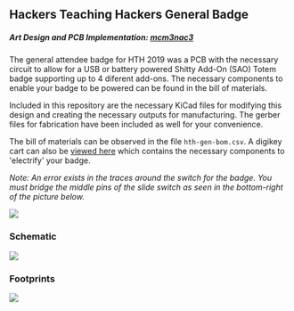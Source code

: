 ## Hackers Teaching Hackers General Badge

##### Art Design and PCB Implementation: [mcm3nac3](https://twitter.com/mcm3nac3)

The general attendee badge for HTH 2019 was a PCB with the necessary circuit to allow for a USB or battery powered Shitty Add-On (SAO) Totem badge supporting up to 4 diferent add-ons. The necessary components to enable your badge to be powered can be found in the bill of materials.   

Included in this repository are the necessary KiCad files for modifying this design and creating the necessary outputs for manufacturing. The gerber files for fabrication have been included as well for your convenience.

The bill of materials can be observed in the file `hth-gen-bom.csv`. A digikey cart can also be [viewed here](https://www.digikey.com/short/p9q0p7) which contains the necessary components to 'electrify' your badge.


*Note: An error exists in the traces around the switch for the badge. You must bridge the middle pins of the slide switch as seen in the bottom-right of the picture below.*

![](https://i.imgur.com/Cz8MGPml.jpg?1)


### Schematic
![](https://i.imgur.com/rS94bi0.png)


### Footprints
![](https://i.imgur.com/S0OoYPT.png)
